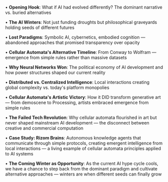 • **Opening Hook**: What if AI had evolved differently? The dominant narrative vs. buried alternatives

• **The AI Winters**: Not just funding droughts but philosophical graveyards holding seeds of different futures

• **Lost Paradigms**: Symbolic AI, cybernetics, embodied cognition — abandoned approaches that promised transparency over opacity

• **Cellular Automata's Alternative Timeline**: From Conway to Wolfram — emergence from simple rules rather than massive datasets

• **Why Neural Networks Won**: The political economy of AI development and how power structures shaped our current reality

• **Distributed vs. Centralized Intelligence**: Local interactions creating global complexity vs. today's platform monopolies

• **Cellular Automata's Artistic Victory**: How it DID transform generative art — from demoscene to Processing, artists embraced emergence from simple rules

• **The Failed Tech Revolution**: Why cellular automata flourished in art but never shaped mainstream AI development — the disconnect between creative and commercial computation

• **Case Study: Rizom Brains**: Autonomous knowledge agents that communicate through simple protocols, creating emergent intelligence from local interactions — a living example of cellular automata principles applied to AI systems

• **The Coming Winter as Opportunity**: As the current AI hype cycle cools, we have a chance to step back from the dominant paradigm and cultivate alternative approaches — winters are when different seeds can finally grow